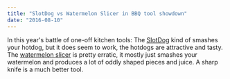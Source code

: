 ```yaml
---
title: "SlotDog vs Watermelon Slicer in BBQ tool showdown"
date: "2016-08-10"
---
```


In this year's battle of one-off kitchen tools: The [SlotDog](http://www.slotdog.com/) kind of smashes your hotdog, but it does seem to work, the hotdogs are attractive and tasty. The [watermelon slicer](https://www.amazon.com/Watermelon-Slicer-Corer-Server-STAINLESS/dp/B01AV1WVNG) is pretty erratic, it mostly just smashes your watermelon and produces a lot of oddly shaped pieces and juice. A sharp knife is a much better tool.
